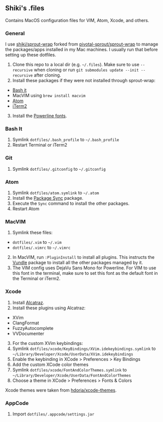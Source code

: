 ## Shiki's .files

Contains MacOS configuration files for VIM, Atom, Xcode, and others.

### General

I use [shiki/sprout-wrap](http://github.com/shiki/sprout-wrap) forked from [pivotal-sprout/sprout-wrap](https://github.com/pivotal-sprout/sprout-wrap) to manage the packages/apps installed in my Mac machines. I usually run that before setting up these dotfiles.

1. Clone this repo to a local dir (e.g. `~/.files`). Make sure to use `--recursive` when cloning or run `git submodules update --init --recursive` after cloning.
2. Install these packages if they were not installed through sprout-wrap:
  * [Bash it](https://github.com/Bash-it/bash-it)
  * MacVIM using `brew install macvim`
  * [Atom](https://atom.io/)
  * [iTerm2](https://www.iterm2.com/)
3. Install the [Powerline fonts](https://github.com/powerline/fonts).

### Bash It

1. Symlink `dotfiles/.bash_profile` to `~/.bash_profile`
2. Restart Terminal or iTerm2

### Git

1. Symlink `dotfiles/.gitconfig` to `~/.gitconfig`

### Atom

1. Symlink `dotfiles/atom.symlink` to `~/.atom`
2. Install the [Package Sync](https://atom.io/packages/package-sync) package.
3. Execute the `Sync` command to install the other packages.
4. Restart Atom

### MacVIM

1. Symlink these files:

  * `dotfiles/.vim` to `~/.vim`
  * `dotfiles/.vimrc` to `~/.vimrc`

2. In MacVIM, run `:PluginInstall` to install all plugins. This instructs the [Vundle](https://github.com/VundleVim/Vundle.vim) package to install all the other packages managed by it.
3. The VIM config uses DejaVu Sans Mono for Powerline. For VIM to use this font in the terminal, make sure to set this font as the default font in the Terminal or iTerm2.

### Xcode

1. Install [Alcatraz](http://alcatraz.io/).
2. Install these plugins using Alcatraz:
  * XVim
  * ClangFormat
  * FuzzyAutocomplete
  * VVDocumenter
3. For the custom XVim keybindings:
  1. Symlink `dotfiles/xcode/KeyBindings/XVim.idekeybindings.symlink` to `~/Library/Developer/Xcode/UserData/XVim.idekeybindings`
  2. Enable the keybinding in XCode > Preferences > Key Bindings
4. Add the custom XCode color themes
  1. Symlink `dotfiles/xcode/FontAndColorThemes.symlink` to `~/Library/Developer/Xcode/UserData/FontAndColorThemes`
  2. Choose a theme in XCode > Preferences > Fonts & Colors

Xcode themes were taken from [hdoria/xcode-themes](https://github.com/hdoria/xcode-themes).

### AppCode

1. Import `dotfiles/.appcode/settings.jar`
